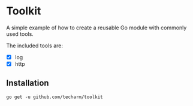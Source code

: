 # Toolkit

A simple example of how to create a reusable Go module with commonly used tools.

The included tools are:

- [x] log
- [x] http

## Installation

`go get -u github.com/techarm/toolkit`
